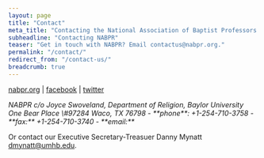 ```yaml
---
layout: page
title: "Contact"
meta_title: "Contacting the National Association of Baptist Professors of Religion"
subheadline: "Contacting NABPR"
teaser: "Get in touch with NABPR? Email contactus@nabpr.org."
permalink: "/contact/"
redirect_from: "/contact-us/"
breadcrumb: true
---
```



[nabpr.org](https://nabpr.org/) \| [facebook](https://facebook.com/nabpr) \| [twitter](https://twitter.com/nabpr1)  

<address>
NABPR c/o Joyce Swoveland,  
Department of Religion,  
Baylor University One Bear Place  
\#97284 Waco, TX 76798  
 - **phone**: +1-254-710-3758  
 - **fax:** +1-254-710-3740  
 - **email:** <Joyce_Swoveland@baylor.edu>  
</address>

Or contact our Executive Secretary-Treasuer Danny Mynatt <dmynatt@umhb.edu>.
